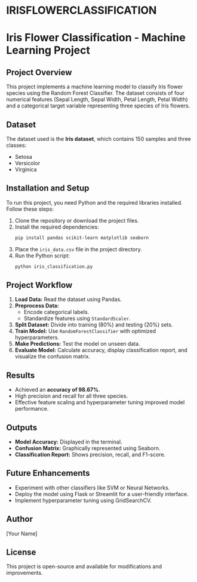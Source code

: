 # IRISFLOWERCLASSIFICATION
# **Iris Flower Classification - Machine Learning Project**

## **Project Overview**
This project implements a machine learning model to classify Iris flower species using the Random Forest Classifier. The dataset consists of four numerical features (Sepal Length, Sepal Width, Petal Length, Petal Width) and a categorical target variable representing three species of Iris flowers.

## **Dataset**
The dataset used is the **Iris dataset**, which contains 150 samples and three classes:
- Setosa
- Versicolor
- Virginica

## **Installation and Setup**
To run this project, you need Python and the required libraries installed. Follow these steps:

1. Clone the repository or download the project files.
2. Install the required dependencies:
   ```bash
   pip install pandas scikit-learn matplotlib seaborn
   ```
3. Place the `iris_data.csv` file in the project directory.
4. Run the Python script:
   ```bash
   python iris_classification.py
   ```

## **Project Workflow**
1. **Load Data:** Read the dataset using Pandas.
2. **Preprocess Data:**
   - Encode categorical labels.
   - Standardize features using `StandardScaler`.
3. **Split Dataset:** Divide into training (80%) and testing (20%) sets.
4. **Train Model:** Use `RandomForestClassifier` with optimized hyperparameters.
5. **Make Predictions:** Test the model on unseen data.
6. **Evaluate Model:** Calculate accuracy, display classification report, and visualize the confusion matrix.

## **Results**
- Achieved an **accuracy of 98.67%**.
- High precision and recall for all three species.
- Effective feature scaling and hyperparameter tuning improved model performance.

## **Outputs**
- **Model Accuracy:** Displayed in the terminal.
- **Confusion Matrix:** Graphically represented using Seaborn.
- **Classification Report:** Shows precision, recall, and F1-score.

## **Future Enhancements**
- Experiment with other classifiers like SVM or Neural Networks.
- Deploy the model using Flask or Streamlit for a user-friendly interface.
- Implement hyperparameter tuning using GridSearchCV.

## **Author**
[Your Name]

## **License**
This project is open-source and available for modifications and improvements.

